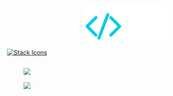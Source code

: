<p align="center" style="width: 100%; position: absolute; display: flex; place-content: center; place-items: center;">
  <a href='https://theZ3r0CooL.github.io/' title='https://theZ3r0CooL.github.io/' style='display: flex; place-content: center'>
    <img src='https://github.com/theZ3r0CooL/theZ3r0CooL.github.io/blob/5bd55e1c83cfc2e74c4fd9763df91984eabf5129/code-z3r0.svg' alt='Z3r0/' width='60%' height='auto' style='max-width: 20rem'/>
  </a>
</p>
<p align="center" style="padding: 20% 0 0 0;">
  <a href="./README.md">
    <img src="https://skillicons.dev/icons?i=ts,js,html,css,redux,react,vite,d3,md,github&theme=dark&perline=6" alt="Stack Icons"/>
  </a>
</p>
<div align="center" style="place-content: center;">
  <figure><img src="https://wakatime.com/share/@Z3r0CooL/621e1e17-b5e5-4feb-82df-e8ad00bc7517.svg"></img></figure>
  <img src="https://wakatime.com/share/@Z3r0CooL/66870b20-f2e7-4d2c-8b0a-7dedc2618995.svg"></img>
</div>
